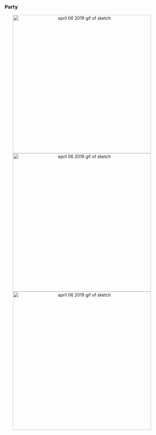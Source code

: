 <h3>Party</h3>
<p align="center">
	<img src="https://github.com/krismadden/ABC-Always-Be-Coding/blob/master/2019/2019:04/2019:04:06/pattern01.gif?raw=true" width="450" alt="april 06 2019 gif of sketch">
  <br>
  <img src="https://github.com/krismadden/ABC-Always-Be-Coding/blob/master/2019/2019:04/2019:04:06/pattern02.gif?raw=true" width="450" alt="april 06 2019 gif of sketch">
  <br>
  <img src="https://github.com/krismadden/ABC-Always-Be-Coding/blob/master/2019/2019:04/2019:04:06/pattern03.gif?raw=true" width="450" alt="april 06 2019 gif of sketch">
  <br>
</p>